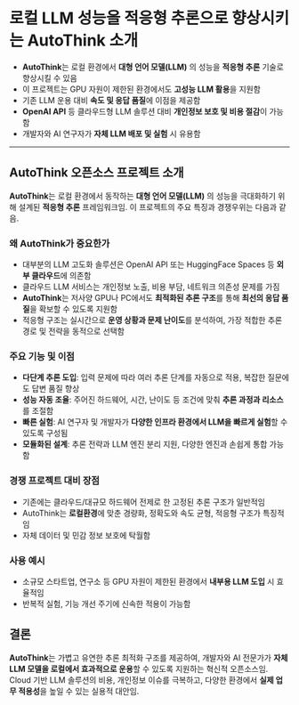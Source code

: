 # 로컬 LLM 성능을 적응형 추론으로 향상시키는 AutoThink 소개


* **AutoThink**는 로컬 환경에서 **대형 언어 모델(LLM)** 의 성능을 **적응형 추론** 기술로 향상시킬 수 있음
* 이 프로젝트는 GPU 자원이 제한된 환경에서도 **고성능 LLM 활용**을 지원함
* 기존 LLM 운용 대비 **속도 및 응답 품질**에 이점을 제공함
* **OpenAI API** 등 클라우드형 LLM 솔루션 대비 **개인정보 보호 및 비용 절감**이 가능함
* 개발자와 AI 연구자가 **자체 LLM 배포 및 실험** 시 유용함

---

AutoThink 오픈소스 프로젝트 소개
----------------------

**AutoThink**는 로컬 환경에서 동작하는 **대형 언어 모델(LLM)** 의 성능을 극대화하기 위해 설계된 **적응형 추론** 프레임워크임. 이 프로젝트의 주요 특징과 경쟁우위는 다음과 같음.

### 왜 AutoThink가 중요한가

* 대부분의 LLM 고도화 솔루션은 OpenAI API 또는 HuggingFace Spaces 등 **외부 클라우드**에 의존함
* 클라우드 LLM 서비스는 개인정보 노출, 비용 부담, 네트워크 의존성 문제를 가짐
* **AutoThink**는 저사양 GPU나 PC에서도 **최적화된 추론 구조**를 통해 **최선의 응답 품질**을 확보할 수 있도록 지원함
* 적응형 구조는 실시간으로 **운영 상황과 문제 난이도**를 분석하여, 가장 적합한 추론 경로 및 전략을 동적으로 선택함

### 주요 기능 및 이점

* **다단계 추론 도입**: 입력 문제에 따라 여러 추론 단계를 자동으로 적용, 복잡한 질문에도 답변 품질 향상
* **성능 자동 조율**: 주어진 하드웨어, 시간, 난이도 등 조건에 맞춰 **추론 과정과 리소스**를 조절함
* **빠른 실험**: AI 연구자 및 개발자가 **다양한 인프라 환경에서 LLM을 빠르게 실험**할 수 있도록 구성됨
* **모듈화된 설계**: 추론 전략과 LLM 엔진 분리 지원, 다양한 엔진과 손쉽게 통합 가능함

### 경쟁 프로젝트 대비 장점

* 기존에는 클라우드/대규모 하드웨어 전제로 한 고정된 추론 구조가 일반적임
* AutoThink는 **로컬환경**에 맞춘 경량화, 정확도와 속도 균형, 적응형 구조가 특징적임
* 자체 데이터 및 민감 정보 보호에 탁월함

### 사용 예시

* 소규모 스타트업, 연구소 등 GPU 자원이 제한된 환경에서 **내부용 LLM 도입** 시 효율적임
* 반복적 실험, 기능 개선 주기에 신속한 적용이 가능함

결론
--

**AutoThink**는 가볍고 유연한 추론 최적화 구조를 제공하여, 개발자와 AI 전문가가 **자체 LLM 모델을 로컬에서 효과적으로 운용**할 수 있도록 지원하는 혁신적 오픈소스임. Cloud 기반 LLM 솔루션의 비용, 개인정보 이슈를 극복하고, 다양한 환경에서 **실제 업무 적용성**을 높일 수 있는 실용적 대안임.

